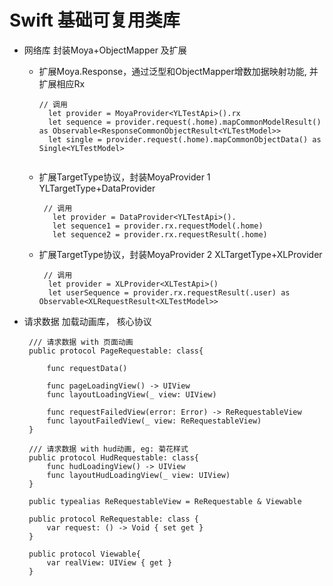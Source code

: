 # Swift 基础可复用类库

 * 网络库  封装Moya+ObjectMapper 及扩展
 
   + 扩展Moya.Response，通过泛型和ObjectMapper增数加据映射功能, 并扩展相应Rx
   
     ```
     // 调用
       let provider = MoyaProvider<YLTestApi>().rx
       let sequence = provider.request(.home).mapCommonModelResult() as Observable<ResponseCommonObjectResult<YLTestModel>>
       let single = provider.request(.home).mapCommonObjectData() as Single<YLTestModel>
      
     ```
   + 扩展TargetType协议，封装MoyaProvider 1  YLTargetType+DataProvider
   
     ```
      // 调用
        let provider = DataProvider<YLTestApi>().
        let sequence1 = provider.rx.requestModel(.home)
        let sequence2 = provider.rx.requestResult(.home)
     ```
    + 扩展TargetType协议，封装MoyaProvider 2 XLTargetType+XLProvider
    
      ```
       // 调用
        let provider = XLProvider<XLTestApi>()
        let userSequence = provider.rx.requestResult(.user) as Observable<XLRequestResult<XLTestModel>>
      ```
 * 请求数据 加载动画库， 核心协议
   ```
    /// 请求数据 with 页面动画
    public protocol PageRequestable: class{

        func requestData() 

        func pageLoadingView() -> UIView
        func layoutLoadingView(_ view: UIView)

        func requestFailedView(error: Error) -> ReRequestableView
        func layoutFailedView(_ view: ReRequestableView)
    }

    /// 请求数据 with hud动画, eg: 菊花样式
    public protocol HudRequestable: class{
        func hudLoadingView() -> UIView
        func layoutHudLoadingView(_ view: UIView)
    }
   ```
   
   ```
    public typealias ReRequestableView = ReRequestable & Viewable

    public protocol ReRequestable: class {
        var request: () -> Void { set get }
    }

    public protocol Viewable{
        var realView: UIView { get }
    }

   ```
   
